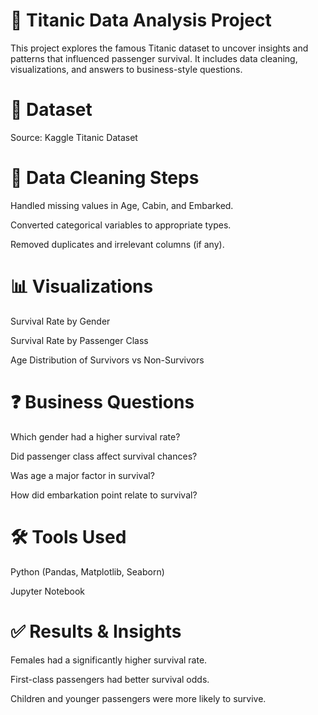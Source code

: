 # 🚢 Titanic Data Analysis Project
  This project explores the famous Titanic dataset to uncover insights and patterns that influenced passenger survival. It includes data cleaning, visualizations, and answers to           business-style questions.

# 📁 Dataset
  Source: Kaggle Titanic Dataset

# 🧹 Data Cleaning Steps
  Handled missing values in Age, Cabin, and Embarked.

  Converted categorical variables to appropriate types.

  Removed duplicates and irrelevant columns (if any).

# 📊 Visualizations
  Survival Rate by Gender

  Survival Rate by Passenger Class

  Age Distribution of Survivors vs Non-Survivors

# ❓ Business Questions
  Which gender had a higher survival rate?

  Did passenger class affect survival chances?

  Was age a major factor in survival?

  How did embarkation point relate to survival?

# 🛠️ Tools Used
  Python (Pandas, Matplotlib, Seaborn)

  Jupyter Notebook

# ✅ Results & Insights
  Females had a significantly higher survival rate.

  First-class passengers had better survival odds.

  Children and younger passengers were more likely to survive.

